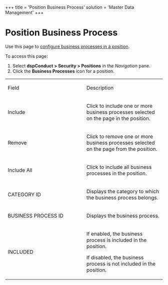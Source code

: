 +++
title = 'Position Business Process'
solution = 'Master Data Management'
+++

# Position Business Process

<div class="use">

Use this page to <span>[configure business processes in a
position](../Use_Cases/Configure_Business_Processes_in_a_Position)</span>.

</div>

To access this page:

1.  Select **dspConduct \> Security \> Positions** in the *Navigation*
    pane.
2.  Click the **Business Processes** icon for a position.

<table>
<colgroup>
<col style="width: 50%" />
<col style="width: 50%" />
</colgroup>
<tbody>
<tr class="odd">
<td><p>Field</p></td>
<td><p>Description</p></td>
</tr>
<tr class="even">
<td><p>Include</p></td>
<td><p>Click to include one or more business processes selected on the page in the position.</p></td>
</tr>
<tr class="odd">
<td><p>Remove</p></td>
<td><p>Click to remove one or more business processes selected on the page from the position.</p></td>
</tr>
<tr class="even">
<td><p>Include All</p></td>
<td><p>Click to include all business processes in the position.</p></td>
</tr>
<tr class="odd">
<td><p>CATEGORY ID</p></td>
<td><p>Displays the category to which the business process belongs.</p></td>
</tr>
<tr class="even">
<td><p>BUSINESS PROCESS ID</p></td>
<td><p>Displays the business process.</p></td>
</tr>
<tr class="odd">
<td><p>INCLUDED</p></td>
<td><p>If enabled, the business process is included in the position.</p>
<p>If disabled, the business process is not included in the position.</p></td>
</tr>
</tbody>
</table>
